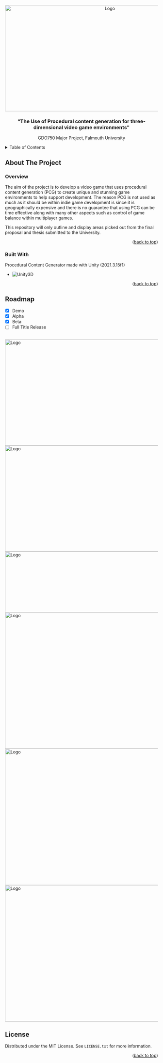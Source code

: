 <!-- Improved compatibility of back to top link: See: https://github.com/othneildrew/Best-README-Template/pull/73 -->
<a name="readme-top"></a>
<!--
*** Thanks for checking out the Best-README-Template. If you have a suggestion
*** that would make this better, please fork the repo and create a pull request
*** or simply open an issue with the tag "enhancement".
*** Don't forget to give the project a star!
*** Thanks again! Now go create something AMAZING! :D
-->



<!-- PROJECT SHIELDS -->
<!--
*** I'm using markdown "reference style" links for readability.
*** Reference links are enclosed in brackets [ ] instead of parentheses ( ).
*** See the bottom of this document for the declaration of the reference variables
*** for contributors-url, forks-url, etc. This is an optional, concise syntax you may use.
*** https://www.markdownguide.org/basic-syntax/#reference-style-links
-->



<!-- PROJECT LOGO -->
<br />
<div align="center">
  <a href="https://github.com/othneildrew/Best-README-Template">
    <img src="https://github.com/CanBerkSahin-io/Procedural_Content_Generation/assets/61757258/d9f794c3-396d-4fd1-9441-929fc2e14c67" alt="Logo" width="675" height="350">
  </a>

  <h3 align="center">“The Use of Procedural content generation for three-dimensional video game environments"</h3>

  <p align="center">
    GDO750 Major Project, Falmouth University
    <br />
  </p>
</div>



<!-- TABLE OF CONTENTS -->
<details>
  <summary>Table of Contents</summary>
  <ol>
    <li>
      <a href="#about-the-project">About The Project</a>
      <ul>
        <li><a href="#built-with">Built With</a></li>
      </ul>
    </li>
    <li>
      <a href="#getting-started">Getting Started</a>
      <ul>
        <li><a href="#prerequisites">Prerequisites</a></li>
        <li><a href="#installation">Installation</a></li>
      </ul>
    </li>
    <li><a href="#usage">Usage</a></li>
    <li><a href="#roadmap">Roadmap</a></li>
    <li><a href="#contributing">Contributing</a></li>
    <li><a href="#license">License</a></li>
    <li><a href="#contact">Contact</a></li>
    <li><a href="#acknowledgments">Acknowledgments</a></li>
  </ol>
</details>



<!-- ABOUT THE PROJECT -->
## About The Project
### Overview
The aim of the project is to develop a video game that uses procedural content generation (PCG) to
create unique and stunning game environments to help support development. The reason PCG is not
used as much as it should be within indie game development is since it is geographically expensive
and there is no guarantee that using PCG can be time effective along with many other aspects such
as control of game balance within multiplayer games.

This repository will only outline and display areas picked out from the final proposal and thesis submitted to the University.


<p align="right">(<a href="#readme-top">back to top</a>)</p>



### Built With

Procedural Content Generator made with Unity (2021.3.15f1)

* ![Unity3D][Unity3D]

<p align="right">(<a href="#readme-top">back to top</a>)</p>




<!-- ROADMAP -->
## Roadmap

- [x] Demo
- [x] Alpha
- [x] Beta
- [ ] Full Title Release
<br>
  <img src="https://github.com/CanBerkSahin-io/Procedural_Content_Generation/assets/61757258/6c6cad31-b30c-49b0-9af9-3f9df442ed64" alt="Logo" width="675" height="350">
  <img src="https://github.com/CanBerkSahin-io/Procedural_Content_Generation/assets/61757258/e3959e80-5598-45e4-8d54-02dd3d2d206c" alt="Logo" width="675" height="350">
  <img src="https://github.com/CanBerkSahin-io/Procedural_Content_Generation/assets/61757258/4b269e7c-d9b9-430b-a7c2-a7d3757ba176" alt="Logo" width="675" height="200">
  <img src="https://github.com/CanBerkSahin-io/Procedural_Content_Generation/assets/61757258/8d312c94-f1a0-47cc-b012-cd56abe5cb1a" alt="Logo" width="700" height="450">
  <img src="https://github.com/CanBerkSahin-io/Procedural_Content_Generation/assets/61757258/598bf438-0fa3-40ec-99bf-ddb1c8bd8383" alt="Logo" width="700" height="450">
  <img src="https://github.com/CanBerkSahin-io/Procedural_Content_Generation/assets/61757258/326f74c1-23fd-490f-aee5-6b2a096cc660" alt="Logo" width="700" height="450">


<br>


<!-- LICENSE -->
## License


Distributed under the MIT License. See `LICENSE.txt` for more information.

<p align="right">(<a href="#readme-top">back to top</a>)</p>




<!-- MARKDOWN LINKS & IMAGES -->
<!-- https://www.markdownguide.org/basic-syntax/#reference-style-links -->
[contributors-shield]: https://img.shields.io/github/contributors/othneildrew/Best-README-Template.svg?style=for-the-badge
[contributors-url]: https://github.com/othneildrew/Best-README-Template/graphs/contributors
[forks-shield]: https://img.shields.io/github/forks/othneildrew/Best-README-Template.svg?style=for-the-badge
[forks-url]: https://github.com/othneildrew/Best-README-Template/network/members
[stars-shield]: https://img.shields.io/github/stars/othneildrew/Best-README-Template.svg?style=for-the-badge
[stars-url]: https://github.com/othneildrew/Best-README-Template/stargazers
[issues-shield]: https://img.shields.io/github/issues/othneildrew/Best-README-Template.svg?style=for-the-badge
[issues-url]: https://github.com/othneildrew/Best-README-Template/issues
[license-shield]: https://img.shields.io/github/license/othneildrew/Best-README-Template.svg?style=for-the-badge
[license-url]: https://github.com/othneildrew/Best-README-Template/blob/master/LICENSE.txt
[linkedin-shield]: https://img.shields.io/badge/-LinkedIn-black.svg?style=for-the-badge&logo=linkedin&colorB=555
[linkedin-url]: https://linkedin.com/in/othneildrew
[product-screenshot]: images/screenshot.png
[Unity3D]: https://img.shields.io/badge/Made%20with-Unity-57b9d3.svg?style=for-the-badge&logo=unity
[Next-url]: https://nextjs.org/
[React.js]: https://img.shields.io/badge/React-20232A?style=for-the-badge&logo=react&logoColor=61DAFB
[React-url]: https://reactjs.org/
[Vue.js]: https://img.shields.io/badge/Vue.js-35495E?style=for-the-badge&logo=vuedotjs&logoColor=4FC08D
[Vue-url]: https://vuejs.org/
[Angular.io]: https://img.shields.io/badge/Angular-DD0031?style=for-the-badge&logo=angular&logoColor=white
[Angular-url]: https://angular.io/
[Svelte.dev]: https://img.shields.io/badge/Svelte-4A4A55?style=for-the-badge&logo=svelte&logoColor=FF3E00
[Svelte-url]: https://svelte.dev/
[Laravel.com]: https://img.shields.io/badge/Laravel-FF2D20?style=for-the-badge&logo=laravel&logoColor=white
[Laravel-url]: https://laravel.com
[Bootstrap.com]: https://img.shields.io/badge/Bootstrap-563D7C?style=for-the-badge&logo=bootstrap&logoColor=white
[Bootstrap-url]: https://getbootstrap.com
[JQuery.com]: https://img.shields.io/badge/jQuery-0769AD?style=for-the-badge&logo=jquery&logoColor=white
[JQuery-url]: https://jquery.com 
